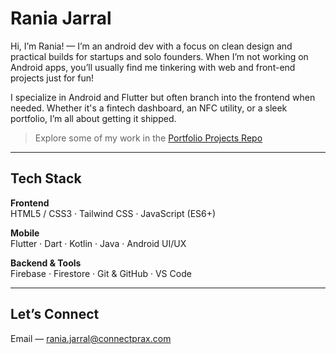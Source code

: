 # Rania Jarral

Hi, I’m Rania! — I’m an android dev with a focus on clean design and practical builds for startups and solo founders. When I’m not working on Android apps, you’ll usually find me tinkering with web and front-end projects just for fun!

I specialize in Android and Flutter but often branch into the frontend when needed. Whether it's a fintech dashboard, an NFC utility, or a sleek portfolio, I’m all about getting it shipped.

> Explore some of my work in the [Portfolio Projects Repo](https://github.com/raniajarral/portfolio-projects)

---

## Tech Stack

**Frontend**  
HTML5 / CSS3 · Tailwind CSS · JavaScript (ES6+)

**Mobile**  
Flutter · Dart · Kotlin · Java · Android UI/UX

**Backend & Tools**  
Firebase · Firestore · Git & GitHub · VS Code

---

## Let’s Connect

Email — [rania.jarral@connectprax.com](mailto:rania.jarral@connectprax.com)  

